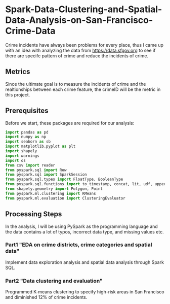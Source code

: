# Spark-Data-Clustering-and-Spatial-Data-Analysis-on-San-Francisco-Crime-Data
Crime incidents have always been problems for every place, thus I came up with an idea with analyzing the data from https://data.sfgov.org to see if there are specifc pattern of crime and reduce the incidents of crime. 

## Metrics
Since the ultimate goal is to measure the incidents of crime and the realtionships between each crime feature, the crimeID will be the metric in this project. 

## Prerequisites
Before we start, these packages are required for our analysis:
```Python
import pandas as pd
import numpy as np
import seaborn as sb
import matplotlib.pyplot as plt
import shapely
import warnings
import os
from csv import reader
from pyspark.sql import Row 
from pyspark.sql import SparkSession
from pyspark.sql.types import FloatType, BooleanType
from pyspark.sql.functions import to_timestamp, concat, lit, udf, upper, to_timestamp, to_date
from shapely.geometry import Polygon, Point
from pyspark.ml.clustering import KMeans
from pyspark.ml.evaluation import ClusteringEvaluator

```

## Processing Steps
In the analysis, I will be using PySpark as the programming language and the data contains a lot of typos, incorrect data type, and missing values etc.

### Part1 "EDA on crime districts, crime categories and spatial data"
Implement data exploration analysis and spatial data analysis through Spark SQL.

### Part2 "Data clustering and evaluation"
Programmed K-means clustering to specify high-risk areas in San Francisco and diminished 12% of crime incidents.

